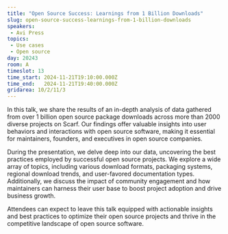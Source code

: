 ```yaml
---
title: "Open Source Success: Learnings from 1 Billion Downloads"
slug: open-source-success-learnings-from-1-billion-downloads
speakers:
 - Avi Press
topics:
 - Use cases
 - Open source
day: 20243
room: A
timeslot: 13
time_start: 2024-11-21T19:10:00.000Z
time_end:   2024-11-21T19:40:00.000Z
gridarea: 10/2/11/3
---
```


In this talk, we share the results of an in-depth analysis of data gathered from over 1 billion open source package downloads across more than 2000 diverse projects on Scarf. Our findings offer valuable insights into user behaviors and interactions with open source software, making it essential for maintainers, founders, and executives in open source companies.
 
 During the presentation, we delve deep into our data, uncovering the best practices employed by successful open source projects. We explore a wide array of topics, including various download formats, packaging systems, regional download trends, and user-favored documentation types. Additionally, we discuss the impact of community engagement and how maintainers can harness their user base to boost project adoption and drive business growth.
 
 Attendees can expect to leave this talk equipped with actionable insights and best practices to optimize their open source projects and thrive in the competitive landscape of open source software.